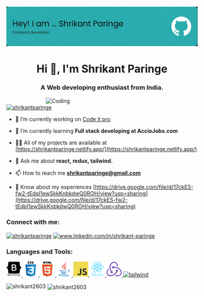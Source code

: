 ![Header](./banner.jpg)
<h1 align="center">Hi 👋, I'm Shrikant Paringe</h1>
<h3 align="center">A Web developing enthusiast from India.</h3>

<img align="right" alt="Coding" width="400" src="https://miro.medium.com/v2/resize:fit:4800/1*i8-u-V8LTTbQwTeUwLI_BQ.gif" >

<p align="left"> <a href="https://twitter.com/shrikantparinge" target="blank"><img src="https://img.shields.io/twitter/follow/shrikantparinge?logo=twitter&style=for-the-badge" alt="shrikantparinge" /></a> </p>

- 🔭 I’m currently working on [Code it pro](https://code-it-pro.netlify.app/)

- 🌱 I’m currently learning **Full stack developing at AccioJobs.com**

- 👨‍💻 All of my projects are available at [https://shrikantparinge.netlify.app/](https://shrikantparinge.netlify.app/)

- 💬 Ask me about **react, redux, tailwind.**

- 📫 How to reach me **shrikantparinge@gmail.com**

- 📄 Know about my experiences [https://drive.google.com/file/d/17ckES-fw2-tEdpl1ewSkkKnbkdwQ0ROH/view?usp=sharing](https://drive.google.com/file/d/17ckES-fw2-tEdpl1ewSkkKnbkdwQ0ROH/view?usp=sharing)

<h3 align="left">Connect with me:</h3>
<p align="left">
<a href="https://twitter.com/shrikantparinge" target="blank"><img align="center" src="https://raw.githubusercontent.com/rahuldkjain/github-profile-readme-generator/master/src/images/icons/Social/twitter.svg" alt="shrikantparinge" height="30" width="40" /></a>
<a href="https://linkedin.com/in/www.linkedin.com/in/shrikant-paringe" target="blank"><img align="center" src="https://raw.githubusercontent.com/rahuldkjain/github-profile-readme-generator/master/src/images/icons/Social/linked-in-alt.svg" alt="www.linkedin.com/in/shrikant-paringe" height="30" width="40" /></a>
</p>

<h3 align="left">Languages and Tools:</h3>
<p align="left"> <a href="https://getbootstrap.com" target="_blank" rel="noreferrer"> <img src="https://raw.githubusercontent.com/devicons/devicon/master/icons/bootstrap/bootstrap-plain-wordmark.svg" alt="bootstrap" width="40" height="40"/> </a> <a href="https://www.w3schools.com/css/" target="_blank" rel="noreferrer"> <img src="https://raw.githubusercontent.com/devicons/devicon/master/icons/css3/css3-original-wordmark.svg" alt="css3" width="40" height="40"/> </a> <a href="https://www.w3.org/html/" target="_blank" rel="noreferrer"> <img src="https://raw.githubusercontent.com/devicons/devicon/master/icons/html5/html5-original-wordmark.svg" alt="html5" width="40" height="40"/> </a> <a href="https://www.java.com" target="_blank" rel="noreferrer"> <img src="https://raw.githubusercontent.com/devicons/devicon/master/icons/java/java-original.svg" alt="java" width="40" height="40"/> </a> <a href="https://developer.mozilla.org/en-US/docs/Web/JavaScript" target="_blank" rel="noreferrer"> <img src="https://raw.githubusercontent.com/devicons/devicon/master/icons/javascript/javascript-original.svg" alt="javascript" width="40" height="40"/> </a> <a href="https://reactjs.org/" target="_blank" rel="noreferrer"> <img src="https://raw.githubusercontent.com/devicons/devicon/master/icons/react/react-original-wordmark.svg" alt="react" width="40" height="40"/> </a> <a href="https://redux.js.org" target="_blank" rel="noreferrer"> <img src="https://raw.githubusercontent.com/devicons/devicon/master/icons/redux/redux-original.svg" alt="redux" width="40" height="40"/> </a> <a href="https://tailwindcss.com/" target="_blank" rel="noreferrer"> <img src="https://www.vectorlogo.zone/logos/tailwindcss/tailwindcss-icon.svg" alt="tailwind" width="40" height="40"/> </a> </p>

<p><img align="left" src="https://github-readme-stats.vercel.app/api/top-langs?username=shrikant2603&show_icons=true&locale=en&layout=compact" alt="shrikant2603" /></p>

<p>&nbsp;<img align="center" src="https://github-readme-stats.vercel.app/api?username=shrikant2603&show_icons=true&locale=en" alt="shrikant2603" /></p>
